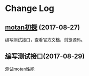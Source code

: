 # Change Log

## [motan初探](https://github.com/weibocom/motan) (2017-08-27)
编写测试接口，查看官方文档，浏览源码。

## 编写测试接口(2017-08-29)
测试motan性能
